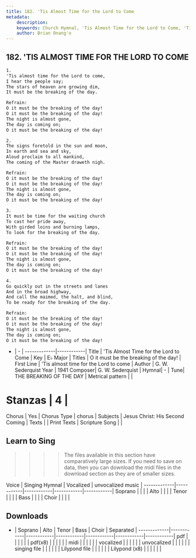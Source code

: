 ```yaml
---
title: 182. 'Tis Almost Time for the Lord to Come
metadata:
    description: 
    keywords: Church Hymnal, 'Tis Almost Time for the Lord to Come, 'Tis almost time for the Lord to come, O it must be the breaking of the day!
    author: Brian Onang'o
---
```



## 182. 'TIS ALMOST TIME FOR THE LORD TO COME

```txt
1.
'Tis almost time for the Lord to come,
I hear the people say;
The stars of heaven are growing dim,
It must be the breaking of the day.

Refrain:
O it must be the breaking of the day!
O it must be the breaking of the day!
The night is almost gone,
The day is coming on;
O it must be the breaking of the day!

2.
The signs foretold in the sun and moon,
In earth and sea and sky,
Aloud proclaim to all mankind,
The coming of the Master draweth nigh.

Refrain:
O it must be the breaking of the day!
O it must be the breaking of the day!
The night is almost gone,
The day is coming on;
O it must be the breaking of the day!

3.
It must be time for the waiting church
To cast her pride away,
With girded loins and burning lamps,
To look for the breaking of the day.

Refrain:
O it must be the breaking of the day!
O it must be the breaking of the day!
The night is almost gone,
The day is coming on;
O it must be the breaking of the day!

4.
Go quickly out in the streets and lanes
And in the broad highway,
And call the maimed, the halt, and blind,
To be ready for the breaking of the day.

Refrain:
O it must be the breaking of the day!
O it must be the breaking of the day!
The night is almost gone,
The day is coming on;
O it must be the breaking of the day!

```

- |   -  |
-------------|------------|
Title | 'Tis Almost Time for the Lord to Come |
Key | E♭ Major |
Titles | O it must be the breaking of the day! |
First Line | 'Tis almost time for the Lord to come |
Author | G. W. Sederquist
Year | 1941
Composer| G. W. Sederquist |
Hymnal|  - |
Tune| THE BREAKING OF THE DAY |
Metrical pattern | |
# Stanzas | 4 |
Chorus | Yes |
Chorus Type | chorus |
Subjects | Jesus Christ: His Second Coming |
Texts |  |
Print Texts | 
Scripture Song |  |
  
## Learn to Sing

>>>> The files available in this section have comparatively large sizes. If you need to save on data, then you can download the midi files in the download section as they are of smaller sizes.

Voice |  Singing Hymnal | Vocalized | unvocalized music |
-------------|------------|------------|------------|------------|
Soprano | | | |
Alto | | | |
Tenor | | | |
Bass | | | |
Choir | | | |

## Downloads

- |  Soprano | Alto | Tenor | Bass | Choir | Separated |
-------------|------------|------------|------------|------------|------------|------------|
pdf | | | | | |
pdf(x8) | | | | | |
midi | | | | | |
vocalized | | | | | |
unvocalized | | | | | |
singing file | | | | | |
Lilypond file | | | | | |
Lilypond (x8) | | | | | |
  